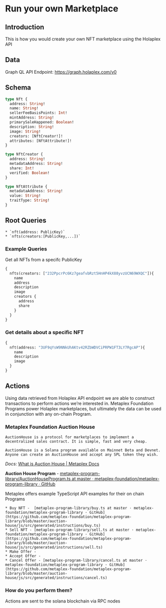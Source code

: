 # Run your own Marketplace

## Introduction

This is how you would create your own NFT marketplace using the Holaplex API

## Data
Graph QL API Endpoint: https://graph.holaplex.com/v0

## Schema
```graphql
type Nft {
  address: String!
  name: String!
  sellerFeeBasisPoints: Int!
  mintAddress: String!
  primarySaleHappened: Boolean!
  description: String!
  image: String!
  creators: [NftCreator!]!
  attributes: [NftAttribute!]!
}
```

```graphql
type NftCreator {
  address: String!
  metadataAddress: String!
  share: Int!
  verified: Boolean!
}
```

```graphql
type NftAttribute {
  metadataAddress: String!
  value: String!
  traitType: String!
}
```


## Root Queries
	* `nft(address: PublicKey)`
	* `nfts(creators:[PublicKey,...])`

### Example Queries
Get all NFTs from a specifc PublicKey  
```graphql
{
  nfts(creators: ["232PpcrPc6Kz7geafvbRzt5HnHP4kX88yvzUCN69WXQC"]){
    name
    address
    description
    image
    creators {
      address
      share
    }
  }
}
```

### Get details about a specific NFT

```graphql
{
  nft(address: "3UF9qYsW9NNkUhAKtv42RZbWDVCiPRPW1FT3LY7RgcAP"){
    name
    description
    image
  }
}

```
	
## Actions 
Using data retrieved from Holaplex API endpoint we are able to construct transactions to perform actions we’re interested in. Metaplex Foundation Programs power Holaplex marketplaces, but ultimately the data can be used in conjunction with any on-chain Program. 

### Metaplex Foundation Auction House

```
AuctionHouse is a protocol for marketplaces to implement a decentralized sales contract. It is simple, fast and very cheap. 

AuctionHouse is a Solana program available on Mainnet Beta and Devnet. Anyone can create an AuctionHouse and accept any SPL token they wish.
```
 
*Docs:* [What is Auction House | Metaplex Docs](https://docs.metaplex.com/auction-house/definition)


**Auction House Program** - [metaplex-program-library/AuctionHouseProgram.ts at master · metaplex-foundation/metaplex-program-library · GitHub](https://github.com/metaplex-foundation/metaplex-program-library/blob/master/auction-house/js/src/AuctionHouseProgram.ts)

Metaplex offers example TypeScript API examples for their on chain Programs 

	* Buy NFT -  [metaplex-program-library/buy.ts at master · metaplex-foundation/metaplex-program-library · GitHub](https://github.com/metaplex-foundation/metaplex-program-library/blob/master/auction-house/js/src/generated/instructions/buy.ts)
	* Sell NFT - [metaplex-program-library/sell.ts at master · metaplex-foundation/metaplex-program-library · GitHub](https://github.com/metaplex-foundation/metaplex-program-library/blob/master/auction-house/js/src/generated/instructions/sell.ts)
	* Make Offer - 
	* Accept Offer - 
	* Cancel Offer - [metaplex-program-library/cancel.ts at master · metaplex-foundation/metaplex-program-library · GitHub](https://github.com/metaplex-foundation/metaplex-program-library/blob/master/auction-house/js/src/generated/instructions/cancel.ts)

### How do you perform them?
Actions are sent to the solana blockchain via RPC nodes
